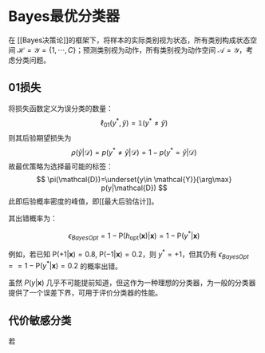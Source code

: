 # Bayes最优分类器

在 [[Bayes决策论]]的框架下，将样本的实际类别视为状态，所有类别构成状态空间 $\mathcal{H}=\mathcal{Y}=\{ 1,\cdots , C \}$；预测类别视为动作，所有类别视为动作空间 $\mathcal{A}=\mathcal{Y}$，考虑分类问题。

## 01损失

将损失函数定义为误分类的数量：
$$ \ell_{01}(y^*,\hat{y})=\mathbb{1}(y^* \neq \hat{y}) $$
则其后验期望损失为
$$ \rho(\hat{y}|\mathcal{D})=p(y^* \neq \hat{y}|\mathcal{D})=1-p(y^* = \hat{y}|\mathcal{D}) $$
故最优策略为选择最可能的标签：
$$ \pi(\mathcal{D})=\underset{y\in \mathcal{Y}}{\arg\max} p(y|\mathcal{D}) $$
此即后验概率密度的峰值，即[[最大后验估计]]。

其出错概率为：

$$\epsilon_{BayesOpt}=1-\mathrm{P}(h_{\mathrm{opt}}(\mathbf{x})|\mathbf{x})=1-\mathrm{P}(y^*|\mathbf{x})$$

例如，若已知 $\mathrm{P}(+1|\mathbf{x})=0.8,\ \mathrm{P}(-1|\mathbf{x})=0.2$，则 $y^*=+1$，但其仍有 $\epsilon_{BayesOpt}==1-\mathrm{P}(y^*|\mathbf{x})=0.2$ 的概率出错。

虽然 $P(y|\mathbf{x})$ 几乎不可能提前知道，但这作为一种理想的分类器，为一般的分类器提供了一个误差下界，可用于评价分类器的性能。

## 代价敏感分类

若